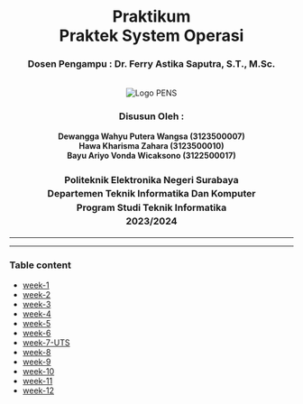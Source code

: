 <div align="center">
  <h1 class="text-align: center;font-weight: bold">Praktikum <br>Praktek System Operasi</h1>
  <h3 class="text-align: center;">Dosen Pengampu : Dr. Ferry Astika Saputra, S.T., M.Sc.</h3>
</div>
<br />
<div align="center">
  <img src="https://upload.wikimedia.org/wikipedia/id/4/44/Logo_PENS.png" alt="Logo PENS">
  <h3 style="text-align: center;">Disusun Oleh : </h3>
  <p style="text-align: center;">
    <strong>Dewangga Wahyu Putera Wangsa (3123500007)</strong><br>
    <strong>Hawa Kharisma Zahara (3123500010)</strong><br>
    <strong>Bayu Ariyo Vonda Wicaksono (3122500017)</strong>
  </p>

<h3 style="text-align: center;line-height: 1.5">Politeknik Elektronika Negeri Surabaya<br>Departemen Teknik Informatika Dan Komputer<br>Program Studi Teknik Informatika<br>2023/2024</h3>
  <hr><hr>
</div>

### Table content

- [week-1](week-1)
- [week-2](week-2)
- [week-3](week-3)
- [week-4](week-4)
- [week-5](week-5)
- [week-6](week-6)
- [week-7-UTS](week-7-UTS)
- [week-8](week-8)
- [week-9](week-9)
- [week-10](week-10)
- [week-11](week-11)
- [week-12](week-12)
